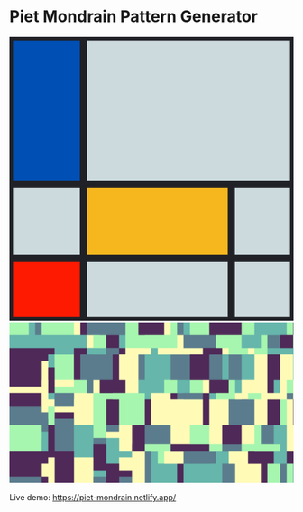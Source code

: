 # Piet Mondrain Pattern Generator

<img src="./renders/2023-04-30T07_07_30.165Z.png" />

<img src="./renders/palette-89-2023-04-29T21_23_55.159Z.png" />

Live demo: https://piet-mondrain.netlify.app/

